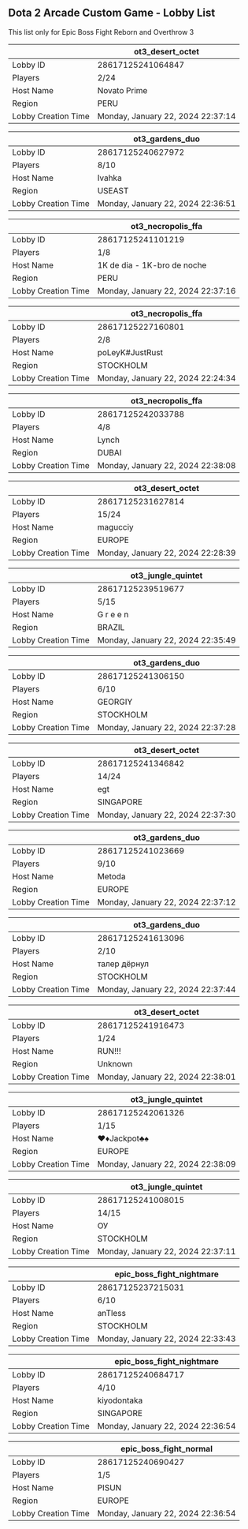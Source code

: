 ## Dota 2 Arcade Custom Game - Lobby List

This list only for Epic Boss Fight Reborn and Overthrow 3

|  | ot3_desert_octet |
| ------ | ------ |
| Lobby ID | 28617125241064847 |
| Players | 2/24 |
| Host Name | Novato Prime |
| Region | PERU |
| Lobby Creation Time | Monday, January 22, 2024 22:37:14 |


|  | ot3_gardens_duo |
| ------ | ------ |
| Lobby ID | 28617125240627972 |
| Players | 8/10 |
| Host Name | Ivahka |
| Region | USEAST |
| Lobby Creation Time | Monday, January 22, 2024 22:36:51 |


|  | ot3_necropolis_ffa |
| ------ | ------ |
| Lobby ID | 28617125241101219 |
| Players | 1/8 |
| Host Name | 1K de dia - 1K-bro de noche |
| Region | PERU |
| Lobby Creation Time | Monday, January 22, 2024 22:37:16 |


|  | ot3_necropolis_ffa |
| ------ | ------ |
| Lobby ID | 28617125227160801 |
| Players | 2/8 |
| Host Name | poLeyK#JustRust |
| Region | STOCKHOLM |
| Lobby Creation Time | Monday, January 22, 2024 22:24:34 |


|  | ot3_necropolis_ffa |
| ------ | ------ |
| Lobby ID | 28617125242033788 |
| Players | 4/8 |
| Host Name | Lynch |
| Region | DUBAI |
| Lobby Creation Time | Monday, January 22, 2024 22:38:08 |


|  | ot3_desert_octet |
| ------ | ------ |
| Lobby ID | 28617125231627814 |
| Players | 15/24 |
| Host Name | magucciy |
| Region | EUROPE |
| Lobby Creation Time | Monday, January 22, 2024 22:28:39 |


|  | ot3_jungle_quintet |
| ------ | ------ |
| Lobby ID | 28617125239519677 |
| Players | 5/15 |
| Host Name | G r e e n |
| Region | BRAZIL |
| Lobby Creation Time | Monday, January 22, 2024 22:35:49 |


|  | ot3_gardens_duo |
| ------ | ------ |
| Lobby ID | 28617125241306150 |
| Players | 6/10 |
| Host Name | GEORGIY |
| Region | STOCKHOLM |
| Lobby Creation Time | Monday, January 22, 2024 22:37:28 |


|  | ot3_desert_octet |
| ------ | ------ |
| Lobby ID | 28617125241346842 |
| Players | 14/24 |
| Host Name | egt |
| Region | SINGAPORE |
| Lobby Creation Time | Monday, January 22, 2024 22:37:30 |


|  | ot3_gardens_duo |
| ------ | ------ |
| Lobby ID | 28617125241023669 |
| Players | 9/10 |
| Host Name | Metoda |
| Region | EUROPE |
| Lobby Creation Time | Monday, January 22, 2024 22:37:12 |


|  | ot3_gardens_duo |
| ------ | ------ |
| Lobby ID | 28617125241613096 |
| Players | 2/10 |
| Host Name | талер дёрнул |
| Region | STOCKHOLM |
| Lobby Creation Time | Monday, January 22, 2024 22:37:44 |


|  | ot3_desert_octet |
| ------ | ------ |
| Lobby ID | 28617125241916473 |
| Players | 1/24 |
| Host Name | RUN!!! |
| Region | Unknown |
| Lobby Creation Time | Monday, January 22, 2024 22:38:01 |


|  | ot3_jungle_quintet |
| ------ | ------ |
| Lobby ID | 28617125242061326 |
| Players | 1/15 |
| Host Name | ♥♦Jackpot♣♠ |
| Region | EUROPE |
| Lobby Creation Time | Monday, January 22, 2024 22:38:09 |


|  | ot3_jungle_quintet |
| ------ | ------ |
| Lobby ID | 28617125241008015 |
| Players | 14/15 |
| Host Name | ОУ |
| Region | STOCKHOLM |
| Lobby Creation Time | Monday, January 22, 2024 22:37:11 |


|  | epic_boss_fight_nightmare |
| ------ | ------ |
| Lobby ID | 28617125237215031 |
| Players | 6/10 |
| Host Name | anTless |
| Region | STOCKHOLM |
| Lobby Creation Time | Monday, January 22, 2024 22:33:43 |


|  | epic_boss_fight_nightmare |
| ------ | ------ |
| Lobby ID | 28617125240684717 |
| Players | 4/10 |
| Host Name | kiyodontaka |
| Region | SINGAPORE |
| Lobby Creation Time | Monday, January 22, 2024 22:36:54 |


|  | epic_boss_fight_normal |
| ------ | ------ |
| Lobby ID | 28617125240690427 |
| Players | 1/5 |
| Host Name | PISUN |
| Region | EUROPE |
| Lobby Creation Time | Monday, January 22, 2024 22:36:54 |



